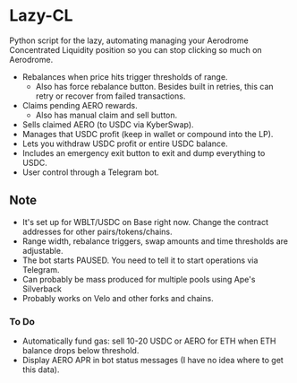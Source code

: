 # Lazy-CL

Python script for the lazy, automating managing your Aerodrome Concentrated Liquidity position so you can stop clicking so much on Aerodrome.

- Rebalances when price hits trigger thresholds of range.
  - Also has force rebalance button. Besides built in retries, this can retry or recover from failed transactions.
- Claims pending AERO rewards.
  - Also has manual claim and sell button.
- Sells claimed AERO (to USDC via KyberSwap).
- Manages that USDC profit (keep in wallet or compound into the LP).
- Lets you withdraw USDC profit or entire USDC balance.
- Includes an emergency exit button to exit and dump everything to USDC.
- User control through a Telegram bot.

## Note
- It's set up for WBLT/USDC on Base right now. Change the contract addresses for other pairs/tokens/chains.
- Range width, rebalance triggers, swap amounts and time thresholds are adjustable.
- The bot starts PAUSED. You need to tell it to start operations via Telegram.
- Can probably be mass produced for multiple pools using Ape's Silverback
- Probably works on Velo and other forks and chains.

### To Do
- Automatically fund gas: sell 10-20 USDC or AERO for ETH when ETH balance drops below threshold.
- Display AERO APR in bot status messages (I have no idea where to get this data).
